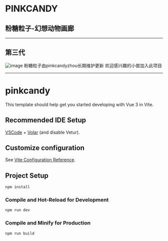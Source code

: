 # PINKCANDY
## 粉糖粒子-幻想动物画廊
------
## 第三代

![image](https://github.com/user-attachments/assets/d8c732be-ffa3-46de-b1a5-65aae13647ef)
粉糖粒子由pinkcandyzhou长期维护更新
欢迎感兴趣的小兽加入此项目

------

# pinkcandy

This template should help get you started developing with Vue 3 in Vite.

## Recommended IDE Setup

[VSCode](https://code.visualstudio.com/) + [Volar](https://marketplace.visualstudio.com/items?itemName=Vue.volar) (and disable Vetur).

## Customize configuration

See [Vite Configuration Reference](https://vitejs.dev/config/).

## Project Setup

```sh
npm install
```

### Compile and Hot-Reload for Development

```sh
npm run dev
```

### Compile and Minify for Production

```sh
npm run build
```
